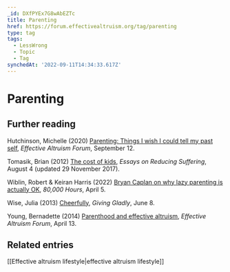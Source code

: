 ```yaml
---
_id: DXfPYEx7G8wAbEZTc
title: Parenting
href: https://forum.effectivealtruism.org/tag/parenting
type: tag
tags:
  - LessWrong
  - Topic
  - Tag
synchedAt: '2022-09-11T14:34:33.617Z'
---
```

# Parenting

Further reading
---------------

Hutchinson, Michelle (2020) [Parenting: Things I wish I could tell my past self](https://forum.effectivealtruism.org/posts/Pq9GRnyAbNLC4TPkW/parenting-things-i-wish-i-could-tell-my-past-self), *Effective Altruism Forum*, September 12.

Tomasik, Brian (2012) [The cost of kids](https://reducing-suffering.org/the-cost-of-kids/), *Essays on Reducing Suffering*, August 4 (updated 29 November 2017).

Wiblin, Robert & Keiran Harris (2022) [Bryan Caplan on why lazy parenting is actually OK](https://80000hours.org/podcast/episodes/bryan-caplan-parenting-workers-betting/), *80,000 Hours*, April 5.

Wise, Julia (2013) [Cheerfully](http://www.givinggladly.com/2013/06/cheerfully.html), *Giving Gladly*, June 8.

Young, Bernadette (2014) [Parenthood and effective altruism](https://forum.effectivealtruism.org/posts/bz2A2gRvtrpHAsToN/parenthood-and-effective-altruism), *Effective Altruism Forum*, April 13.

Related entries
---------------

[[Effective altruism lifestyle|effective altruism lifestyle]]